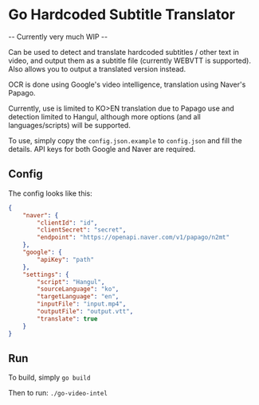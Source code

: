 # Go Hardcoded Subtitle Translator

-- Currently very much WIP --

Can be used to detect and translate hardcoded subtitles / other text in video, and output them as a subtitle file (currently WEBVTT is supported). Also allows you to output a translated version instead.

OCR is done using Google's video intelligence, translation using Naver's Papago.

Currently, use is limited to KO>EN translation due to Papago use and detection limited to Hangul, although more options (and all languages/scripts) will be supported.

To use, simply copy the `config.json.example` to `config.json` and fill the details. API keys for both Google and Naver are required.

## Config

The config looks like this:
```json
{
    "naver": {
        "clientId": "id",
        "clientSecret": "secret",
        "endpoint": "https://openapi.naver.com/v1/papago/n2mt"
    },
    "google": {
        "apiKey": "path"
    },
    "settings": {
        "script": "Hangul",
        "sourceLanguage": "ko",
        "targetLanguage": "en",
        "inputFile": "input.mp4",
        "outputFile": "output.vtt",
        "translate": true
    }
}
```
## Run
To build, simply
`go build`

Then to run:
`./go-video-intel`